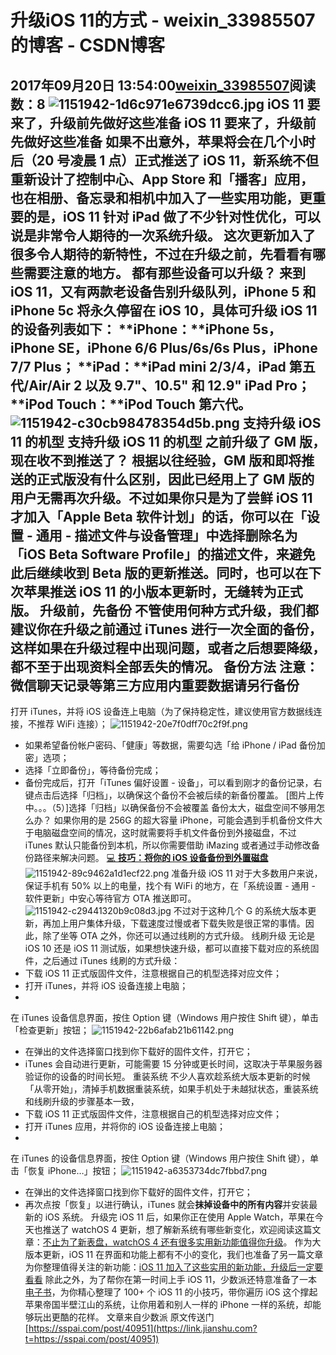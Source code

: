 # 升级iOS 11的方式 - weixin_33985507的博客 - CSDN博客
2017年09月20日 13:54:00[weixin_33985507](https://me.csdn.net/weixin_33985507)阅读数：8
![1151942-1d6c971e6739dcc6.jpg](https://upload-images.jianshu.io/upload_images/1151942-1d6c971e6739dcc6.jpg)
iOS 11 要来了，升级前先做好这些准备
iOS 11 要来了，升级前先做好这些准备
如果不出意外，苹果将会在几个小时后（20 号凌晨 1 点）正式推送了 iOS 11，新系统不但重新设计了控制中心、App Store 和「播客」应用，也在相册、备忘录和相机中加入了一些实用功能，更重要的是，iOS 11 针对 iPad 做了不少针对性优化，可以说是非常令人期待的一次系统升级。
这次更新加入了很多令人期待的新特性，不过在升级之前，先看看有哪些需要注意的地方。
都有那些设备可以升级？
来到 iOS 11，又有两款老设备告别升级队列，iPhone 5 和 iPhone 5c 将永久停留在 iOS 10，具体可升级 iOS 11 的设备列表如下：
**iPhone：**iPhone 5s，iPhone SE，iPhone 6/6 Plus/6s/6s Plus，iPhone 7/7 Plus；
**iPad：**iPad mini 2/3/4，iPad 第五代/Air/Air 2 以及 9.7"、10.5" 和 12.9" iPad Pro；
**iPod Touch：**iPod Touch 第六代。
![1151942-c30cb98478354d5b.png](https://upload-images.jianshu.io/upload_images/1151942-c30cb98478354d5b.png)
支持升级 iOS 11 的机型
支持升级 iOS 11 的机型
之前升级了 GM 版，现在收不到推送了？
根据以往经验，GM 版和即将推送的正式版没有什么区别，因此已经用上了 GM 版的用户无需再次升级。不过如果你只是为了尝鲜 iOS 11 才加入「Apple Beta 软件计划」的话，你可以在「设置 - 通用 - 描述文件与设备管理」中选择删除名为「iOS Beta Software Profile」的描述文件，来避免此后继续收到 Beta 版的更新推送。同时，也可以在下次苹果推送 iOS 11 的小版本更新时，无缝转为正式版。
升级前，先备份
不管使用何种方式升级，我们都建议你在升级之前通过 iTunes 进行一次全面的备份，这样如果在升级过程中出现问题，或者之后想要降级，都不至于出现资料全部丢失的情况。
备份方法
**注意：微信聊天记录等第三方应用内重要数据请另行备份**
- 
打开 iTunes，并将 iOS 设备连上电脑（为了保持稳定性，建议使用官方数据线连接，不推荐 WiFi 连接）；
![1151942-20e7f0dff70c2f9f.png](https://upload-images.jianshu.io/upload_images/1151942-20e7f0dff70c2f9f.png)
- 如果希望备份帐户密码、「健康」等数据，需要勾选「给 iPhone / iPad 备份加密」选项；
- 选择「立即备份」，等待备份完成；
- 备份完成后，打开「iTunes 偏好设置 - 设备」，可以看到刚才的备份记录，右键点击后选择「归档」，以确保这个备份不会被后续的新备份覆盖。
[图片上传中。。。（5）]选择「归档」以确保备份不会被覆盖
备份太大，磁盘空间不够用怎么办？
如果你用的是 256G 的超大容量 iPhone，可能会遇到手机备份文件大于电脑磁盘空间的情况，这时就需要将手机文件备份到外接磁盘，不过 iTunes 默认只能备份到本机，所以你需要借助 iMazing 或者通过手动修改备份路径来解决问题。
[💻  **技巧：将你的 iOS 设备备份到外置磁盘**](https://link.jianshu.com?t=https://sspai.com/post/33524)
![1151942-89c9462a1d1ecf22.png](https://upload-images.jianshu.io/upload_images/1151942-89c9462a1d1ecf22.png)
准备升级 iOS 11
对于大多数用户来说，保证手机有 50% 以上的电量，找个有 WiFi 的地方，在「系统设置 - 通用 - 软件更新」中安心等待官方 OTA 推送即可。
![1151942-c29441320b9c08d3.jpg](https://upload-images.jianshu.io/upload_images/1151942-c29441320b9c08d3.jpg)
不过对于这种几个 G 的系统大版本更新，再加上用户集体升级，下载速度过慢或者下载失败是很正常的事情。因此，除了坐等 OTA 之外，你还可以通过线刷的方式升级。
线刷升级
无论是 iOS 10 还是 iOS 11 测试版，如果想快速升级，都可以直接下载对应的系统固件，之后通过 iTunes 线刷的方式升级：
- 下载 iOS 11 正式版固件文件，注意根据自己的机型选择对应文件；
- 打开 iTunes，并将 iOS 设备连接上电脑；
- 
在 iTunes 设备信息界面，按住 Option 键（Windows 用户按住 Shift 键），单击「检查更新」按钮；
![1151942-22b6afab21b61142.png](https://upload-images.jianshu.io/upload_images/1151942-22b6afab21b61142.png)
- 在弹出的文件选择窗口找到你下载好的固件文件，打开它；
- iTunes 会自动进行更新，可能需要 15 分钟或更长时间，这取决于苹果服务器验证你的设备的时间长短。
重装系统
不少人喜欢趁系统大版本更新的时候「从零开始」，清掉手机数据重装系统，如果手机处于未越狱状态，重装系统和线刷升级的步骤基本一致，
- 下载 iOS 11 正式版固件文件，注意根据自己的机型选择对应文件；
- 打开 iTunes 应用，并将你的 iOS 设备连接上电脑；
- 
在 iTunes 的设备信息界面，按住 Option 键（Windows 用户按住 Shift 键），单击「恢复 iPhone…」按钮；
![1151942-a6353734dc7fbbd7.png](https://upload-images.jianshu.io/upload_images/1151942-a6353734dc7fbbd7.png)
- 在弹出的文件选择窗口找到你下载好的固件文件，打开它；
- 再次点按「恢复」以进行确认，iTunes 就会**抹掉设备中的所有内容**并安装最新的 iOS 系统。
升级完 iOS 11 后，如果你正在使用 Apple Watch，苹果在今天也推送了 watchOS 4 更新，想了解新系统有哪些新变化，欢迎阅读这篇文章：[不止为了新表盘，watchOS 4 还有很多实用新功能值得你升级](https://link.jianshu.com?t=https://sspai.com/post/40966)。
作为大版本更新，iOS 11 在界面和功能上都有不小的变化，我们也准备了另一篇文章为你整理值得关注的新功能：[iOS 11 加入了这些实用的新功能，升级后一定要看看](https://link.jianshu.com?t=https://sspai.com/post/40953)
除此之外，为了帮你在第一时间上手 iOS 11，少数派还特意准备了一本 [电子书](https://link.jianshu.com?t=https://sspai.com/series/14)，为你精心整理了 100+ 个 iOS 11 的小技巧，带你遍历 iOS 这个撑起苹果帝国半壁江山的系统，让你用着和别人一样的 iPhone 一样的系统，却能够玩出更酷的花样。
文章来自少数派
原文传送门 [https://sspai.com/post/40951](https://link.jianshu.com?t=https://sspai.com/post/40951)
